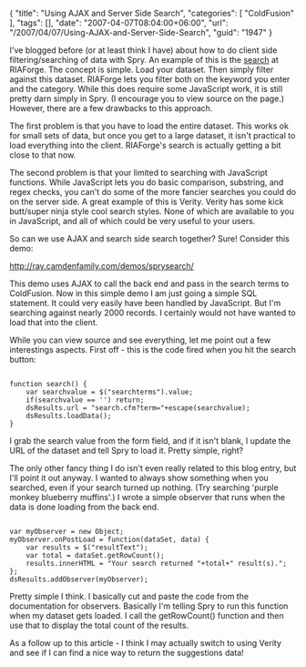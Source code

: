 {
	"title": "Using AJAX and Server Side Search",
	"categories": [
		"ColdFusion"
	],
	"tags": [],
	"date": "2007-04-07T08:04:00+06:00",
	"url": "/2007/04/07/Using-AJAX-and-Server-Side-Search",
	"guid": "1947"
}

I've blogged before (or at least think I have) about how to do client side filtering/searching of data with Spry. An example of this is the <a href="http://www.riaforge.org/index.cfm?event=page.search">search</a> at RIAForge. The concept is simple. Load your dataset. Then simply filter against this dataset. RIAForge lets you filter both on the keyword you enter and the category. While this does require some JavaScript work, it is still pretty darn simply in Spry. (I encourage you to view source on the page.) However, there are a few drawbacks to this approach.

<more />

The first problem is that you have to load the entire dataset. This works ok for small sets of data, but once you get to a large dataset, it isn't practical to load everything into the client. RIAForge's search is actually getting a bit close to that now.

The second problem is that your limited to searching with JavaScript functions. While JavaScript lets you do basic comparison, substring, and regex checks, you can't do some of the more fancier searches you could do on the server side. A great example of this is Verity. Verity has some kick butt/super ninja style cool search styles. None of which are available to you in JavaScript, and all of which could be very useful to your users. 

So can we use AJAX and search side search together? Sure! Consider this demo:

<a href="http://ray.camdenfamily.com/demos/sprysearch/">http://ray.camdenfamily.com/demos/sprysearch/</a>

This demo uses AJAX to call the back end and pass in the search terms to ColdFusion. Now in this simple demo I am just going a simple SQL statement. It could very easily have been handled by JavaScript. But I'm searching against nearly 2000 records. I certainly would not have wanted to load that into the client. 

While you can view source and see everything, let me point out a few interestings aspects. First off - this is the code  fired when you hit the search button:

<code>
function search() {
	var searchvalue = $("searchterms").value;
	if(searchvalue == '') return;
	dsResults.url = "search.cfm?term="+escape(searchvalue);
	dsResults.loadData();
}
</code>

I grab the search value from the form field, and if it isn't blank, I update the URL of the dataset and tell Spry to load it. Pretty simple, right?

The only other fancy thing I do isn't even really related to this blog entry, but I'll point it out anyway. I wanted to always show something when you searched, even if your search turned up nothing. (Try searching 'purple monkey blueberry muffins'.) I wrote a simple observer that runs when the data is done loading from the back end. 

<code>
var myObserver = new Object;
myObserver.onPostLoad = function(dataSet, data) {
	var results = $("resultText");
	var total = dataSet.getRowCount();
	results.innerHTML = "Your search returned "+total+" result(s).";
};
dsResults.addObserver(myObserver);
</code>

Pretty simple I think. I basically cut and paste the code from the documentation for observers. Basically I'm telling Spry to run this function when my dataset gets loaded. I call the getRowCount() function and then use that to display the total count of the results.

As a follow up to this article - I think I may actually switch to using Verity and see if I can find a nice way to return the suggestions data!